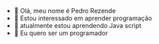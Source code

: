- 👋 Olá, meu nome é Pedro Rezende
- 👀 Estou interessado em aprender programação
- 🌱 atualmente estou aprendendo Java script
- 💞️ Eu quero ser um programador
